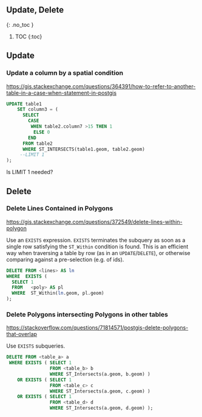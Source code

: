 ## Update, Delete
{: .no_toc }

1. TOC
{:toc}

## Update
### Update a column by a spatial condition
<https://gis.stackexchange.com/questions/364391/how-to-refer-to-another-table-in-a-case-when-statement-in-postgis>
```sql
UPDATE table1
    SET column3 = (
      SELECT 
        CASE
         WHEN table2.column7 >15 THEN 1
          ELSE 0
        END
      FROM table2 
      WHERE ST_INTERSECTS(table1.geom, table2.geom)
     --LIMIT 1
);
```
Is LIMIT 1 needed?

## Delete

### Delete Lines Contained in Polygons
<https://gis.stackexchange.com/questions/372549/delete-lines-within-polygon>

Use an `EXISTS` expression.
`EXISTS` terminates the subquery as soon as a single row satisfying the `ST_Within` condition is found.
This is an efficient way when traversing a table by row (as in an `UPDATE`/`DELETE`), 
or otherwise comparing against a pre-selection (e.g. of ids).

```sql
DELETE FROM <lines> AS ln
WHERE  EXISTS (
  SELECT 1
  FROM   <poly> AS pl
  WHERE  ST_Within(ln.geom, pl.geom)
);
```

### Delete Polygons intersecting Polygons in other tables
<https://stackoverflow.com/questions/71814571/postgis-delete-polygons-that-overlap>

Use `EXISTS` subqueries.

```sql
DELETE FROM <table_a> a
 WHERE EXISTS ( SELECT 1
                FROM <table_b> b
                WHERE ST_Intersects(a.geom, b.geom) )
    OR EXISTS ( SELECT 1
                FROM <table_c> c
                WHERE ST_Intersects(a.geom, c.geom) )
    OR EXISTS ( SELECT 1
                FROM <table_d> d
                WHERE ST_Intersects(a.geom, d.geom) );
```
